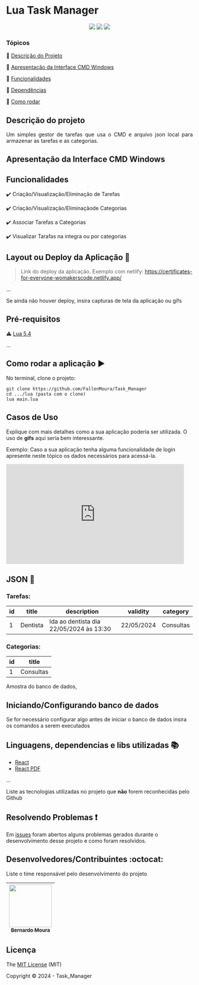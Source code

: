 <h1>Lua Task Manager</h1> 

<p align="center">
  <img src="https://img.shields.io/static/v1?label=Lua&message=v5.4&color=blue&style=for-the-badge&logo=LUA"/>
  <img src="http://img.shields.io/static/v1?label=License&message=MIT&color=green&style=for-the-badge"/>
  <img src="http://img.shields.io/static/v1?label=STATUS&message=CONCLUIDO&color=GREEN&style=for-the-badge"/>
</p>

### Tópicos 
:small_blue_diamond: [Descrição do Projeto](#descrição-do-projeto)

:small_blue_diamond: [Apresentação da Interface CMD Windows](#apresentação)

:small_blue_diamond: [Funcionalidades](#funcionalidades)

:small_blue_diamond: [Dependências](#dependências)

:small_blue_diamond: [Como rodar](#como-rodar-a-aplicação-arrow_forward)

## Descrição do projeto 

<p align="justify">
  Um simples gestor de tarefas que usa o CMD e arquivo json local para armazenar as tarefas e as categorias.
</p>

## Apresentação da Interface CMD Windows

## Funcionalidades

:heavy_check_mark: Criação/Visualização/Eliminação de Tarefas  

:heavy_check_mark: Criação/Visualização/Eliminaçãode Categorias

:heavy_check_mark: Associar Tarefas a Categorias  

:heavy_check_mark: Visualizar Tarafas na integra ou por categorias

## Layout ou Deploy da Aplicação :dash:

> Link do deploy da aplicação. Exemplo com netlify: https://certificates-for-everyone-womakerscode.netlify.app/

... 

Se ainda não houver deploy, insira capturas de tela da aplicação ou gifs

## Pré-requisitos

:warning: [Lua 5.4](https://nodejs.org/en/download/)

...


## Como rodar a aplicação :arrow_forward:

No terminal, clone o projeto: 

```
git clone https://github.com/FallenMoura/Task_Manager
cd .../lua (pasta com o clone)
lua main.lua
```

## Casos de Uso

Explique com mais detalhes como a sua aplicação poderia ser utilizada. O uso de **gifs** aqui seria bem interessante. 

Exemplo: Caso a sua aplicação tenha alguma funcionalidade de login apresente neste tópico os dados necessários para acessá-la.
<iframe src="https://giphy.com/embed/FL3AnljfwBryLGWTPk" width="480" height="270" frameBorder="0" class="giphy-embed" allowFullScreen></iframe><p><a href="https://giphy.com/gifs/FL3AnljfwBryLGWTPk"></a></p>

## JSON :floppy_disk:

### Tarefas: 

|id|title|description|validity|category|
| -------- |-------- |-------- |-------- |-------- |
|1|Dentista|Ida ao dentista dia 22/05/2024 às 13:30|22/05/2024|Consultas|

### Categorias:

|id|title|
| -------- |-------- |
|1|Consultas|

Amostra do banco de dados, 

## Iniciando/Configurando banco de dados

Se for necessário configurar algo antes de iniciar o banco de dados insira os comandos a serem executados 

## Linguagens, dependencias e libs utilizadas :books:

- [React](https://pt-br.reactjs.org/docs/create-a-new-react-app.html)
- [React PDF](https://react-pdf.org/)

...

Liste as tecnologias utilizadas no projeto que **não** forem reconhecidas pelo Github 

## Resolvendo Problemas :exclamation:

Em [issues]() foram abertos alguns problemas gerados durante o desenvolvimento desse projeto e como foram resolvidos.

## Desenvolvedores/Contribuintes :octocat:

Liste o time responsável pelo desenvolvimento do projeto

| [<img src="https://avatars2.githubusercontent.com/u/46378210?s=400&u=071f7791bb03f8e102d835bdb9c2f0d3d24e8a34&v=4" width=115><br><sub>Bernardo Moura</sub>](https://github.com/Diana-ops) |
| :---:  

## Licença 

The [MIT License]() (MIT)

Copyright :copyright: 2024 - Task_Manager
